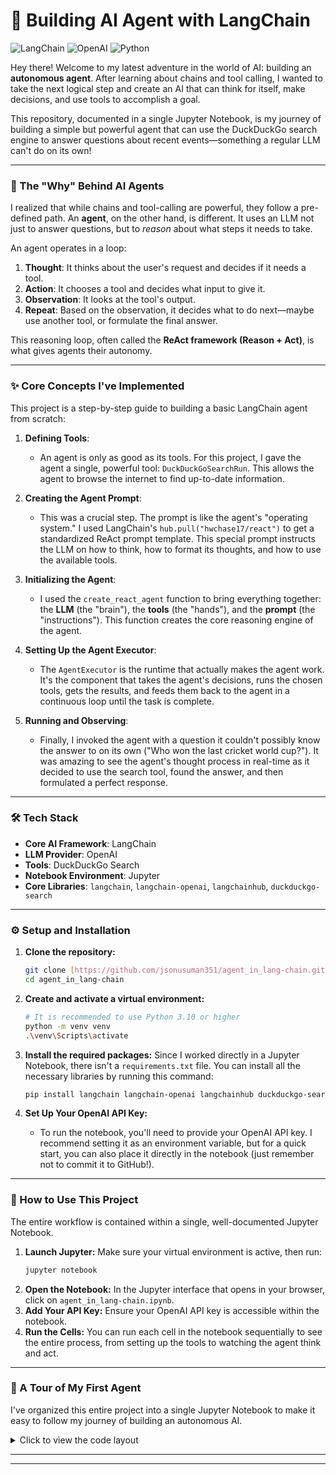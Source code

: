 # 🤖 Building  AI Agent with LangChain

![LangChain](https://img.shields.io/badge/LangChain-0086CB?style=for-the-badge&logo=langchain) ![OpenAI](https://img.shields.io/badge/OpenAI-412991?style=for-the-badge&logo=openai) ![Python](https://img.shields.io/badge/Python-3.10-blue?style=for-the-badge&logo=python)

Hey there! Welcome to my latest adventure in the world of AI: building an **autonomous agent**. After learning about chains and tool calling, I wanted to take the next logical step and create an AI that can think for itself, make decisions, and use tools to accomplish a goal.

This repository, documented in a single Jupyter Notebook, is my journey of building a simple but powerful agent that can use the DuckDuckGo search engine to answer questions about recent events—something a regular LLM can't do on its own!

---

### 🤔 The "Why" Behind AI Agents

I realized that while chains and tool-calling are powerful, they follow a pre-defined path. An **agent**, on the other hand, is different. It uses an LLM not just to answer questions, but to *reason* about what steps it needs to take.

An agent operates in a loop:
1.  **Thought**: It thinks about the user's request and decides if it needs a tool.
2.  **Action**: It chooses a tool and decides what input to give it.
3.  **Observation**: It looks at the tool's output.
4.  **Repeat**: Based on the observation, it decides what to do next—maybe use another tool, or formulate the final answer.

This reasoning loop, often called the **ReAct framework (Reason + Act)**, is what gives agents their autonomy.

---

### ✨ Core Concepts I've Implemented

This project is a step-by-step guide to building a basic LangChain agent from scratch:

1.  **Defining Tools**:
    -   An agent is only as good as its tools. For this project, I gave the agent a single, powerful tool: `DuckDuckGoSearchRun`. This allows the agent to browse the internet to find up-to-date information.

2.  **Creating the Agent Prompt**:
    -   This was a crucial step. The prompt is like the agent's "operating system." I used LangChain's `hub.pull("hwchase17/react")` to get a standardized ReAct prompt template. This special prompt instructs the LLM on how to think, how to format its thoughts, and how to use the available tools.

3.  **Initializing the Agent**:
    -   I used the `create_react_agent` function to bring everything together: the **LLM** (the "brain"), the **tools** (the "hands"), and the **prompt** (the "instructions"). This function creates the core reasoning engine of the agent.

4.  **Setting Up the Agent Executor**:
    -   The `AgentExecutor` is the runtime that actually makes the agent work. It's the component that takes the agent's decisions, runs the chosen tools, gets the results, and feeds them back to the agent in a continuous loop until the task is complete.

5.  **Running and Observing**:
    -   Finally, I invoked the agent with a question it couldn't possibly know the answer to on its own ("Who won the last cricket world cup?"). It was amazing to see the agent's thought process in real-time as it decided to use the search tool, found the answer, and then formulated a perfect response.

---

### 🛠️ Tech Stack

-   **Core AI Framework**: LangChain
-   **LLM Provider**: OpenAI
-   **Tools**: DuckDuckGo Search
-   **Notebook Environment**: Jupyter
-   **Core Libraries**: `langchain`, `langchain-openai`, `langchainhub`, `duckduckgo-search`

---

### ⚙️ Setup and Installation

1.  **Clone the repository:**
    ```bash
    git clone [https://github.com/jsonusuman351/agent_in_lang-chain.git](https://github.com/jsonusuman351/agent_in_lang-chain.git)
    cd agent_in_lang-chain
    ```

2.  **Create and activate a virtual environment:**
    ```bash
    # It is recommended to use Python 3.10 or higher
    python -m venv venv
    .\venv\Scripts\activate
    ```

3.  **Install the required packages:**
    Since I worked directly in a Jupyter Notebook, there isn't a `requirements.txt` file. You can install all the necessary libraries by running this command:
    ```bash
    pip install langchain langchain-openai langchainhub duckduckgo-search python-dotenv jupyter
    ```

4.  **Set Up Your OpenAI API Key:**
    -   To run the notebook, you'll need to provide your OpenAI API key. I recommend setting it as an environment variable, but for a quick start, you can also place it directly in the notebook (just remember not to commit it to GitHub!).

---

### 🚀 How to Use This Project

The entire workflow is contained within a single, well-documented Jupyter Notebook.

1.  **Launch Jupyter:**
    Make sure your virtual environment is active, then run:
    ```bash
    jupyter notebook
    ```
2.  **Open the Notebook:**
    In the Jupyter interface that opens in your browser, click on `agent_in_lang-chain.ipynb`.
3.  **Add Your API Key:**
    Ensure your OpenAI API key is accessible within the notebook.
4.  **Run the Cells:**
    You can run each cell in the notebook sequentially to see the entire process, from setting up the tools to watching the agent think and act.

---

### 🔬 A Tour of My First Agent

I've organized this entire project into a single Jupyter Notebook to make it easy to follow my journey of building an autonomous AI.

<details>
<summary>Click to view the code layout</summary>

```
agent_in_lang-chain/
│
└── agent_in_lang-chain.ipynb    # The complete end-to-end workflow is in this single notebook
```
</details>

---

---
